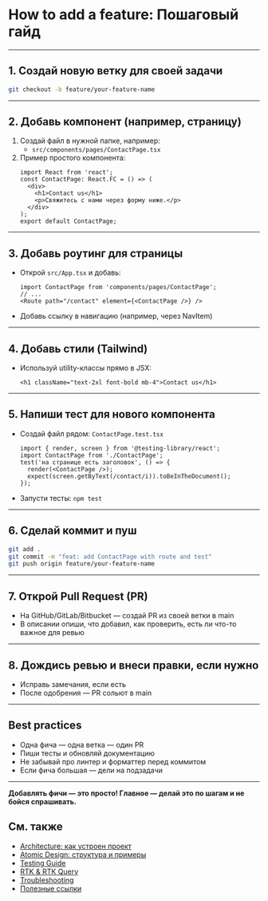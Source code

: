 # How to add a feature: Пошаговый гайд

---

## 1. Создай новую ветку для своей задачи
```bash
git checkout -b feature/your-feature-name
```

---

## 2. Добавь компонент (например, страницу)
1. Создай файл в нужной папке, например:
   - `src/components/pages/ContactPage.tsx`
2. Пример простого компонента:
   ```tsx
   import React from 'react';
   const ContactPage: React.FC = () => (
     <div>
       <h1>Contact us</h1>
       <p>Свяжитесь с нами через форму ниже.</p>
     </div>
   );
   export default ContactPage;
   ```

---

## 3. Добавь роутинг для страницы
- Открой `src/App.tsx` и добавь:
  ```tsx
  import ContactPage from 'components/pages/ContactPage';
  // ...
  <Route path="/contact" element={<ContactPage />} />
  ```
- Добавь ссылку в навигацию (например, через NavItem)

---

## 4. Добавь стили (Tailwind)
- Используй utility-классы прямо в JSX:
  ```tsx
  <h1 className="text-2xl font-bold mb-4">Contact us</h1>
  ```

---

## 5. Напиши тест для нового компонента
- Создай файл рядом: `ContactPage.test.tsx`
  ```tsx
  import { render, screen } from '@testing-library/react';
  import ContactPage from './ContactPage';
  test('на странице есть заголовок', () => {
    render(<ContactPage />);
    expect(screen.getByText(/contact/i)).toBeInTheDocument();
  });
  ```
- Запусти тесты: `npm test`

---

## 6. Сделай коммит и пуш
```bash
git add .
git commit -m "feat: add ContactPage with route and test"
git push origin feature/your-feature-name
```

---

## 7. Открой Pull Request (PR)
- На GitHub/GitLab/Bitbucket — создай PR из своей ветки в main
- В описании опиши, что добавил, как проверить, есть ли что-то важное для ревью

---

## 8. Дождись ревью и внеси правки, если нужно
- Исправь замечания, если есть
- После одобрения — PR сольют в main

---

## Best practices
- Одна фича — одна ветка — один PR
- Пиши тесты и обновляй документацию
- Не забывай про линтер и форматтер перед коммитом
- Если фича большая — дели на подзадачи

---

**Добавлять фичи — это просто! Главное — делай это по шагам и не бойся спрашивать.**

## См. также
- [Architecture: как устроен проект](./Architecture.md)
- [Atomic Design: структура и примеры](./atomic-design-structure.md)
- [Testing Guide](./Testing-guide.md)
- [RTK & RTK Query](./rtk-guide.md)
- [Troubleshooting](./Troubleshooting.md)
- [Полезные ссылки](./Useful-links.md) 